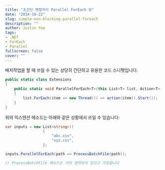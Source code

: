```yaml
---
title: "초간단 병렬처리 Parallel ForEach 문"
date: "2014-10-22"
slug: simple-non-blocking-parallel-foreach
description: ""
author: Justin Yoo
tags:
- .NET
- ForEach
- Parallel
fullscreen: false
cover: ""
---
```


배치작업을 할 때 쓰일 수 있는 상당히 간단하고 유용한 코드 스니펫입니다.

```csharp
public static class Extensions
{
    public static void ParallelForEach<T>(this List<T> list, Action<T> action)
    {
        list.ForEach(item => new Thread(() => action(item)).Start());
    }
}
```

위의 익스텐션 메소드는 아래와 같은 상황에서 쓰일 수 있습니다:

```csharp
var inputs = new List<string>()
                 {
                     "abc.csv",
                     "xyz.csv",
                 };

inputs.ParallelForEach(path => ProcessBatchFile(path));

// ProcessBatchFile 메소드는 이미 정의되어 있다고 가정합니다
```
